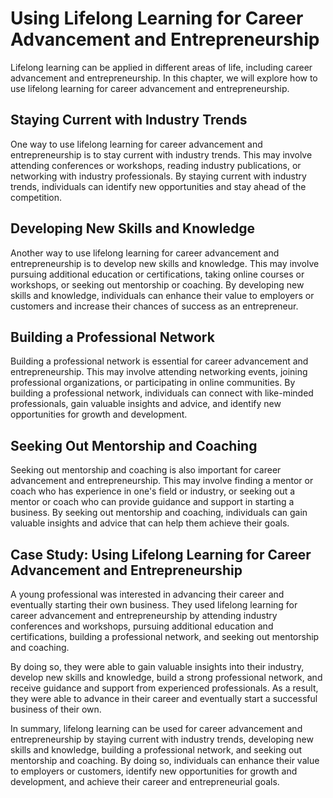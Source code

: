 Using Lifelong Learning for Career Advancement and Entrepreneurship
=========================================================================================================================================

Lifelong learning can be applied in different areas of life, including career advancement and entrepreneurship. In this chapter, we will explore how to use lifelong learning for career advancement and entrepreneurship.

Staying Current with Industry Trends
------------------------------------

One way to use lifelong learning for career advancement and entrepreneurship is to stay current with industry trends. This may involve attending conferences or workshops, reading industry publications, or networking with industry professionals. By staying current with industry trends, individuals can identify new opportunities and stay ahead of the competition.

Developing New Skills and Knowledge
-----------------------------------

Another way to use lifelong learning for career advancement and entrepreneurship is to develop new skills and knowledge. This may involve pursuing additional education or certifications, taking online courses or workshops, or seeking out mentorship or coaching. By developing new skills and knowledge, individuals can enhance their value to employers or customers and increase their chances of success as an entrepreneur.

Building a Professional Network
-------------------------------

Building a professional network is essential for career advancement and entrepreneurship. This may involve attending networking events, joining professional organizations, or participating in online communities. By building a professional network, individuals can connect with like-minded professionals, gain valuable insights and advice, and identify new opportunities for growth and development.

Seeking Out Mentorship and Coaching
-----------------------------------

Seeking out mentorship and coaching is also important for career advancement and entrepreneurship. This may involve finding a mentor or coach who has experience in one's field or industry, or seeking out a mentor or coach who can provide guidance and support in starting a business. By seeking out mentorship and coaching, individuals can gain valuable insights and advice that can help them achieve their goals.

Case Study: Using Lifelong Learning for Career Advancement and Entrepreneurship
-------------------------------------------------------------------------------

A young professional was interested in advancing their career and eventually starting their own business. They used lifelong learning for career advancement and entrepreneurship by attending industry conferences and workshops, pursuing additional education and certifications, building a professional network, and seeking out mentorship and coaching.

By doing so, they were able to gain valuable insights into their industry, develop new skills and knowledge, build a strong professional network, and receive guidance and support from experienced professionals. As a result, they were able to advance in their career and eventually start a successful business of their own.

In summary, lifelong learning can be used for career advancement and entrepreneurship by staying current with industry trends, developing new skills and knowledge, building a professional network, and seeking out mentorship and coaching. By doing so, individuals can enhance their value to employers or customers, identify new opportunities for growth and development, and achieve their career and entrepreneurial goals.
